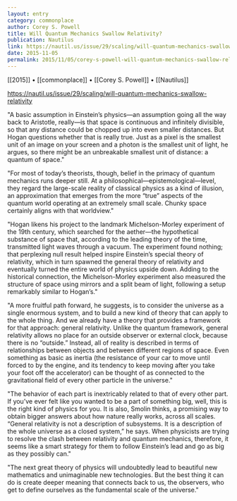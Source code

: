 ```yaml
---
layout: entry
category: commonplace
author: Corey S. Powell
title: Will Quantum Mechanics Swallow Relativity?
publication: Nautilus
link: https://nautil.us/issue/29/scaling/will-quantum-mechanics-swallow-relativity 
date: 2015-11-05
permalink: 2015/11/05/corey-s-powell-will-quantum-mechanics-swallow-relativity
---
```


[[2015]] • [[commonplace]] • [[Corey S. Powell]] • [[Nautilus]]

https://nautil.us/issue/29/scaling/will-quantum-mechanics-swallow-relativity 

"A basic assumption in Einstein’s physics—an assumption going all the way back to Aristotle, really—is that space is continuous and infinitely divisible, so that any distance could be chopped up into even smaller distances. But Hogan questions whether that is really true. Just as a pixel is the smallest unit of an image on your screen and a photon is the smallest unit of light, he argues, so there might be an unbreakable smallest unit of distance: a quantum of space."

"For most of today’s theorists, though, belief in the primacy of quantum mechanics runs deeper still. At a philosophical—epistemological—level, they regard the large-scale reality of classical physics as a kind of illusion, an approximation that emerges from the more “true” aspects of the quantum world operating at an extremely small scale. Chunky space certainly aligns with that worldview."
 
"Hogan likens his project to the landmark Michelson-Morley experiment of the 19th century, which searched for the aether—the hypothetical substance of space that, according to the leading theory of the time, transmitted light waves through a vacuum. The experiment found nothing; that perplexing null result helped inspire Einstein’s special theory of relativity, which in turn spawned the general theory of relativity and eventually turned the entire world of physics upside down. Adding to the historical connection, the Michelson-Morley experiment also measured the structure of space using mirrors and a split beam of light, following a setup remarkably similar to Hogan’s."

"A more fruitful path forward, he suggests, is to consider the universe as a single enormous system, and to build a new kind of theory that can apply to the whole thing. And we already have a theory that provides a framework for that approach: general relativity. Unlike the quantum framework, general relativity allows no place for an outside observer or external clock, because there is no “outside.” Instead, all of reality is described in terms of relationships between objects and between different regions of space. Even something as basic as inertia (the resistance of your car to move until forced to by the engine, and its tendency to keep moving after you take your foot off the accelerator) can be thought of as connected to the gravitational field of every other particle in the universe."

"The behavior of each part is inextricably related to that of every other part. If you’ve ever felt like you wanted to be a part of something big, well, this is the right kind of physics for you. It is also, Smolin thinks, a promising way to obtain bigger answers about how nature really works, across all scales. “General relativity is not a description of subsystems. It is a description of the whole universe as a closed system,” he says. When physicists are trying to resolve the clash between relativity and quantum mechanics, therefore, it seems like a smart strategy for them to follow Einstein’s lead and go as big as they possibly can."

"The next great theory of physics will undoubtedly lead to beautiful new mathematics and unimaginable new technologies. But the best thing it can do is create deeper meaning that connects back to us, the observers, who get to define ourselves as the fundamental scale of the universe."
